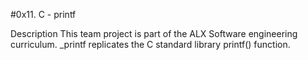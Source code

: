 #0x11. C - printf

Description This team project is part of the ALX Software engineering curriculum. _printf replicates the C standard library printf() function.
